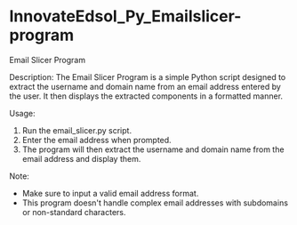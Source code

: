 # InnovateEdsol_Py_Emailslicer-program
Email Slicer Program

Description:
The Email Slicer Program is a simple Python script designed to extract the username and domain name from an email address entered by the user. It then displays the extracted components in a formatted manner.

Usage:
1. Run the email_slicer.py script.
2. Enter the email address when prompted.
3. The program will then extract the username and domain name from the email address and display them.

Note:
- Make sure to input a valid email address format.
- This program doesn't handle complex email addresses with subdomains or non-standard characters.
